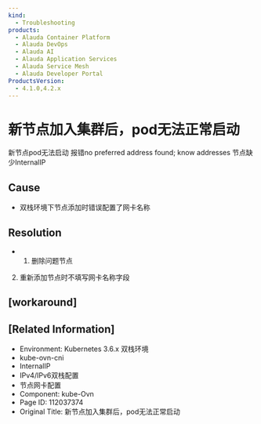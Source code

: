 ```yaml
---
kind:
  - Troubleshooting
products:
  - Alauda Container Platform
  - Alauda DevOps
  - Alauda AI
  - Alauda Application Services
  - Alauda Service Mesh
  - Alauda Developer Portal
ProductsVersion:
  - 4.1.0,4.2.x
---
```

<!-- A type of document that involves encountering a fault, diagnosing it, performing root cause analysis, and providing solutions. -->

# 新节点加入集群后，pod无法正常启动

新节点pod无法启动 报错no preferred address found; know addresses 节点缺少InternalIP

## Cause
- 双栈环境下节点添加时错误配置了网卡名称

## Resolution
- 1. 删除问题节点
2. 重新添加节点时不填写网卡名称字段

## [workaround]

## [Related Information]
- Environment: Kubernetes 3.6.x 双栈环境
- kube-ovn-cni
- InternalIP
- IPv4/IPv6双栈配置
- 节点网卡配置
- Component: kube-Ovn
- Page ID: 112037374
- Original Title: 新节点加入集群后，pod无法正常启动
